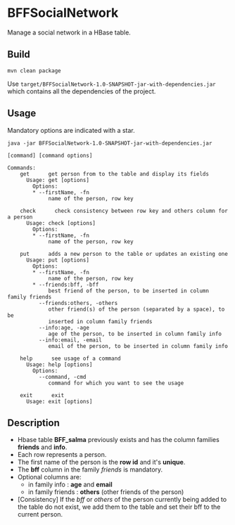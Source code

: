 # BFFSocialNetwork

Manage a social network in a HBase table.

Build
-----
```
mvn clean package
```
Use `target/BFFSocialNetwork-1.0-SNAPSHOT-jar-with-dependencies.jar` which contains
all the dependencies of the project. 

Usage
-----
Mandatory options are indicated with a star.
```
java -jar BFFSocialNetwork-1.0-SNAPSHOT-jar-with-dependencies.jar

[command] [command options]

Commands:
    get      get person from to the table and display its fields
      Usage: get [options]
        Options:
        * --firstName, -fn
             name of the person, row key

    check      check consistency between row key and others column for a person
      Usage: check [options]
        Options:
        * --firstName, -fn
             name of the person, row key

    put      adds a new person to the table or updates an existing one
      Usage: put [options]
        Options:
        * --firstName, -fn
             name of the person, row key
        * --friends:bff, -bff
             best friend of the person, to be inserted in column family friends
          --friends:others, -others
             other friend(s) of the person (separated by a space), to be
             inserted in column family friends
          --info:age, -age
             age of the person, to be inserted in column family info
          --info:email, -email
             email of the person, to be inserted in column family info

    help      see usage of a command
      Usage: help [options]
        Options:
          --command, -cmd
             command for which you want to see the usage

    exit      exit
      Usage: exit [options]
```

Description
-----------
- Hbase table **BFF_salma** previously exists and has the column families **friends** and **info**.
- Each row represents a person.
- The first name of the person is the **row id** and it's **unique**. 
- The **bff** column in the family *friends* is mandatory.
- Optional columns are:
    - in family info : **age** and **email** 
    - in family friends : **others** (other friends of the person)
- [Consistency] If the *bff* or *others* of the person currently being added to the table do not exist, we add them to the table and set their bff to the current person.


